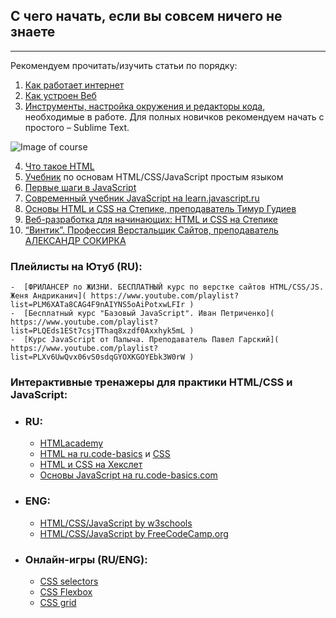 ## С чего начать, если вы совсем ничего не знаете
***
Рекомендуем прочитать/изучить статьи по порядку:

1.	[Как работает интернет](https://developer.mozilla.org/ru/docs/Learn/Common_questions/How_does_the_Internet_work )
2.	[Как устроен Веб](https://developer.mozilla.org/ru/docs/Learn/Getting_started_with_the_web/How_the_Web_works)
3.	[Инструменты, настройка окружения и редакторы кода](https://developer.mozilla.org/ru/docs/Learn/Getting_started_with_the_web/Installing_basic_software), необходимые в работе. Для полных новичков рекомендуем начать с простого – Sublime Text.

![Image of course](https://stepik.org/media/cache/images/courses/38218/cover_S6lejZQ/dae8f6081745ac5e843df1a60f670209.png)


4.  [Что такое HTML](https://developer.mozilla.org/ru/docs/Learn/Getting_started_with_the_web/HTML_basics)
5. [Учебник](http://code.mu/ru/markup/book/prime/) по основам HTML/CSS/JavaScript простым языком
6. [Первые шаги в JavaScript](https://developer.mozilla.org/ru/docs/Learn/JavaScript/First_steps)
7. [Современный учебник JavaScript на learn.javascript.ru](https://learn.javascript.ru/)
8. [Основы HTML и CSS на Степике, преподаватель Тимур Гудиев](https://stepik.org/course/52164/promo#toc)
9. [Веб-разработка для начинающих: HTML и CSS на Степике](https://stepik.org/course/38218/promo#toc)
10. [“Винтик”. Профессия Верстальщик Сайтов, преподаватель АЛЕКСАНДР СОКИРКА](https://geniuscourses.com/course/web-start/?tab=tab-overview)


### Плейлисты на Ютуб (RU):

    -  [ФРИЛАНСЕР по ЖИЗНИ. БЕСПЛАТНЫЙ курс по верстке сайтов HTML/CSS/JS. Женя Андриканич]( https://www.youtube.com/playlist?list=PLM6XATa8CAG4F9nAIYNS5oAiPotxwLFIr )
    -  [Бесплатный курс "Базовый JavaScript". Иван Петриченко]( https://www.youtube.com/playlist?list=PLQEds1ESt7csjTThaq8xzdf0Axxhyk5mL )
    -  [Курс JavaScript от Палыча. Преподаватель Павел Гарский]( https://www.youtube.com/playlist?list=PLXv6UwQvx06vS0sdqGYOXKGOYEbk3W0rW )



### Интерактивные тренажеры для практики HTML/CSS и JavaScript:

  - ### RU:
    * [HTMLacademy](https://htmlacademy.ru/courses/basic-html-css)
    * [HTML на ru.code-basics](https://ru.code-basics.com/languages/html) и [CSS](https://ru.code-basics.com/languages/css)
    * [HTML и CSS на Хекслет](https://ru.hexlet.io/courses/css-content)
    * [Основы JavaScript на ru.code-basics.com ](https://ru.code-basics.com/languages/javascript)
    
  - ### ENG:
    * [ HTML/CSS/JavaScript by w3schools](https://www.w3schools.com/html/default.asp)
    * [ HTML/CSS/JavaScript by FreeCodeCamp.org](https://www.freecodecamp.org/learn/responsive-web-design/basic-html-and-html5/)

  - ### Онлайн-игры (RU/ENG):
    * [CSS selectors](https://css-diner.netlify.app/)
    * [CSS Flexbox](http://flexboxfroggy.com/)
    * [CSS grid](http://cssgridgarden.com/)




  

